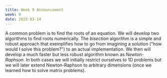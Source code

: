 ```yaml
---
title: Week 9 Announcement
week: 9
date: 2022-03-14
---
```


A common problem is to find the roots of an equation. We will develop
two algorithms to find roots numerically. The *bisection* algorithm is
a simple and robust approach that exemplifies how to go from imagining
a solution ("how would I solve this problem?") to an actual
implementation. We then will develop a much faster but less robust
algorithm known as *Newton-Raphson*. In both cases we will initially
restrict ourselves to 1D problems but we will later extend
Newton-Raphson to arbitrary dimensions (once we learned how to solve
matrix problems).
